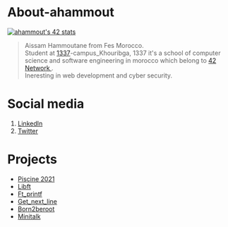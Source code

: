 # About-ahammout

[![ahammout's 42 stats](https://badge.mediaplus.ma/binary/ahammout)](https://github.com/oakoudad/badge42)

>   Aissam Hammoutane from Fes Morocco. \
>   Student at <a href = "https://1337.ma/en/">1337</a>-campus_Khouribga, 1337 it's a school of computer science and software engineering in morocco which belong to <a href = "https://42.fr/en/homepage/"> 42 Network </a>.\
>   Ineresting in web development and cyber security. 


# Social media

<ol>
  <li> <a href ="https://www.linkedin.com/in/aissam-hammoutane-9968341b8/">LinkedIn</a></li>
  <li> <a href ="https://twitter.com/Archer_4l554lYl">Twitter</a></li>
</ol>

# Projects
<ul>
    <li> <a href= "https://github.com/ahammout/1337_Pool.git">Piscine 2021 </a> </li>
    <li> <a href= "https://github.com/ahammout/Libft.git">Libft </a> </li>
    <li> <a href= "https://github.com/ahammout/ft_printf-.git">Ft_printf </a> </li>
    <li> <a href= "https://github.com/ahammout/get_next_line.git">Get_next_line </a> </li>
    <li> <a href= "https://github.com/ahammout/Born2beroot.git">Born2beroot </a> </li>
    <li> <a href= "https://github.com/ahammout/Minitalk.git">Minitalk </a> </li>
</ul>








